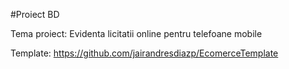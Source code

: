 #Proiect BD

Tema proiect: Evidenta licitatii online pentru telefoane mobile



Template:
https://github.com/jairandresdiazp/EcomerceTemplate